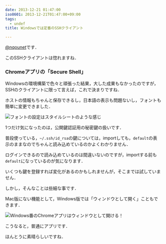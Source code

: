 ```yaml
---
date: 2013-12-21 01:47:00
iso8601: 2013-12-21T01:47:00+09:00
tags:
  - undef
title: Windowsでは定番のSSHクライアント

---
```


<a href="https://twitter.com/nqounet">@nqounet</a>です．

このSSHクライアントは惚れますね．

<h3>Chromeアプリの「Secure Shell」</h3>
Windowsの環境構築で色々と頑張った結果，大した成果もなかったのですが，SSHのクライアントに限って言えば，これで決まりですね．

ホストの情報もちゃんと保存できるし，日本語の表示も問題ないし，フォントも簡単に変更できました．

<img alt="フォントの設定はスタイルシートのような感じ" src="http://copy.com/L1Y8galioBGXdxr0" />

1つだけ気になったのは，公開鍵認証用の秘密鍵の扱いです．

普段使っている，<code>~/.ssh/id_rsa</code>の鍵については，importしても，<code>default</code>の表示のままなのでちゃんと読み込めているのかよくわかりません．

ログインできるので読み込めているのは間違いないのですが，importする前も<code>default</code>になっているのが気になります．

いくつも鍵を登録すれば変化があるのかもしれませんが，そこまでは試していません．

しかし，そんなことは些細な事です．

Mac版にない機能として，Windows版では「ウィンドウとして開く」こともできます．

<img alt="Windows番のChromeアプリはウィンドウとして開ける！" src="http://copy.com/re7GJqXycXTu1CTE" />

こうなると，普通にアプリです．

ほんとうに素晴らしいですね．    	